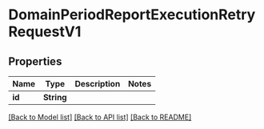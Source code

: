 # DomainPeriodReportExecutionRetryRequestV1

## Properties

Name | Type | Description | Notes
------------ | ------------- | ------------- | -------------
**id** | **String** |  |

[[Back to Model list]](../README.md#documentation-for-models) [[Back to API list]](../README.md#documentation-for-api-endpoints) [[Back to README]](../README.md)
